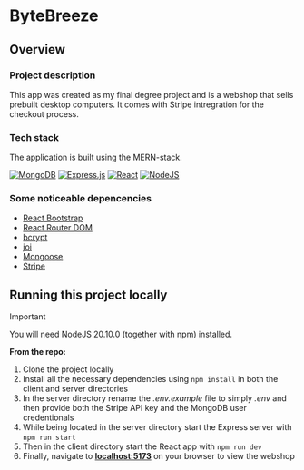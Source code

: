 # ByteBreeze

## Overview

### Project description
This app was created as my final degree project and is a webshop that sells prebuilt desktop computers. It comes with Stripe intregration for the checkout process.

### Tech stack
The application is built using the MERN-stack.

[![MongoDB](https://skillicons.dev/icons?i=mongodb)](https://www.mongodb.com/)
[![Express.js](https://skillicons.dev/icons?i=express)](https://expressjs.com/)
[![React](https://skillicons.dev/icons?i=react)](https://react.dev/)
[![NodeJS](https://skillicons.dev/icons?i=nodejs)](https://nodejs.org/)

### Some noticeable depencencies
* [React Bootstrap](https://react-bootstrap.github.io/)
* [React Router DOM](https://reactrouter.com/en/main)
* [bcrypt](https://github.com/kelektiv/node.bcrypt.js)
* [joi](https://joi.dev/)
* [Mongoose](https://mongoosejs.com/)
* [Stripe](https://github.com/stripe/stripe-node)

## Running this project locally
> [!IMPORTANT]
> You will need NodeJS 20.10.0 (together with npm) installed.

**From the repo:**
1. Clone the project locally
2. Install all the necessary dependencies using `npm install` in both the client and server directories
3. In the server directory rename the *.env.example* file to simply *.env* and then provide both the Stripe API key and the MongoDB user credentionals
4. While being located in the server directory start the Express server with `npm run start`
5. Then in the client directory start the React app with `npm run dev`
6. Finally, navigate to [**localhost:5173**](http://localhost:5173) on your browser to view the webshop
